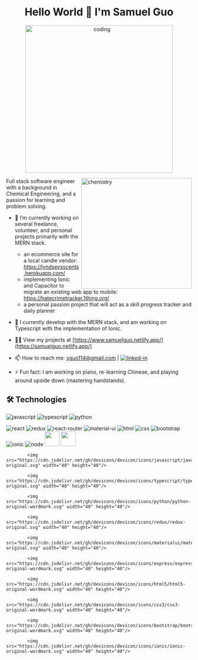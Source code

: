 <h1 align= "center">Hello World 👋 I'm Samuel Guo</h1>

<p align="center">
  <img alt = "coding" width = "400" src = "https://i.pinimg.com/564x/ec/5e/be/ec5ebe0c2f8341bab94d04de64127564.jpg" >
</p>


<img align ="right" alt="chemistry" width ="300" src = "https://i.pinimg.com/564x/d0/c6/d0/d0c6d04375239fca599767a41e75775d.jpg">

Full stack software engineer with a background in Chemical Engineering, and a passion for learning and problem solving. 
- 🔭 I’m currently working on several freelance, volunteer, and personal projects primarily with the MERN stack.  
  - an ecommerce site for a local candle vendor: https://lyndseysscents.herokuapp.com/
  - implementing Ionic and Capacitor to migrate an existing web app to mobile: https://hatecrimetracker.1thing.org/
  - a personal passion project that will act as a skill progress tracker and daily planner
- 🌱 I currently develop with the MERN stack, and am working on Typescript with the implementation of Ionic. 

- 👨‍💻 View my projects at [https://www.samuelguo.netlify.app/](https://samuelguo.netlify.app/)

- 📫 How to reach me: sguo114@gmail.com | [![linked-in](https://img.shields.io/badge/Linked_In-0077B5?style=for-the-badge&logo=LinkedIn&logoColor=white)](https://www.linkedin.com/in/samuel-guo-b923a5b5/)

- ⚡ Fun fact: I am working on piano, re-learning Chinese, and playing around upside down (mastering handstands).

## 🛠️ Technologies

![javascript](https://img.shields.io/badge/JavaScript-323330?style=for-the-badge&logo=javascript&logoColor=F7DF1E)
![typescript](https://img.shields.io/badge/TypeScript-3178C6?style=for-the-badge&logo=typescript&logoColor=white)
![python](https://img.shields.io/badge/Python-3776AB?style=for-the-badge&logo=python&logoColor=white)

![react](https://img.shields.io/badge/React-20232A?style=for-the-badge&logo=react&logoColor=61DAFB)
![redux](https://img.shields.io/badge/Redux-593D88?style=for-the-badge&logo=redux&logoColor=white)
![react-router](https://img.shields.io/badge/React_Router-CA4245?style=for-the-badge&logo=react-router&logoColor=white)
![material-ui](https://img.shields.io/badge/Material_UI-0081CB?style=for-the-badge&logo=mui&logoColor=white)
![html](https://img.shields.io/badge/HTML5-E34F26?style=for-the-badge&logo=html5&logoColor=white)
![css](https://img.shields.io/badge/CSS3-1572B6?style=for-the-badge&logo=css3&logoColor=white)
![bootstrap](https://img.shields.io/badge/Bootstrap-563D7C?style=for-the-badge&logo=bootstrap&logoColor=white)
![ionic](https://img.shields.io/badge/Ionic-3880FF?style=for-the-badge&logo=ionic&logoColor=white)
![node](https://img.shields.io/badge/-3880FF?style=for-the-badge&logo=ionic&logoColor=white)
<img src="https://cdn.jsdelivr.net/gh/devicons/devicon/icons/nodejs/nodejs-original-wordmark.svg" width="40" height="40"/>
<img src="https://cdn.jsdelivr.net/gh/devicons/devicon/icons/react/react-original-wordmark.svg" width="40" height="40"/>

            <img src="https://cdn.jsdelivr.net/gh/devicons/devicon/icons/javascript/javascript-original.svg" width="40" height="40"/>
          
            <img src="https://cdn.jsdelivr.net/gh/devicons/devicon/icons/typescript/typescript-original.svg" width="40" height="40"/>
          
            <img src="https://cdn.jsdelivr.net/gh/devicons/devicon/icons/python/python-original-wordmark.svg" width="40" height="40"/>
          
            <img src="https://cdn.jsdelivr.net/gh/devicons/devicon/icons/redux/redux-original.svg" width="40" height="40"/>
          
            <img src="https://cdn.jsdelivr.net/gh/devicons/devicon/icons/materialui/materialui-original.svg" width="40" height="40"/>
          
            <img src="https://cdn.jsdelivr.net/gh/devicons/devicon/icons/express/express-original-wordmark.svg" width="40" height="40"/>
            
            <img src="https://cdn.jsdelivr.net/gh/devicons/devicon/icons/html5/html5-original-wordmark.svg" width="40" height="40"/>
          
            <img src="https://cdn.jsdelivr.net/gh/devicons/devicon/icons/css3/css3-original-wordmark.svg" width="40" height="40"/>
          
            <img src="https://cdn.jsdelivr.net/gh/devicons/devicon/icons/bootstrap/bootstrap-original-wordmark.svg" width="40" height="40"/>
          
            <img src="https://cdn.jsdelivr.net/gh/devicons/devicon/icons/ionic/ionic-original-wordmark.svg" width="40" height="40"/>
          
          
          

